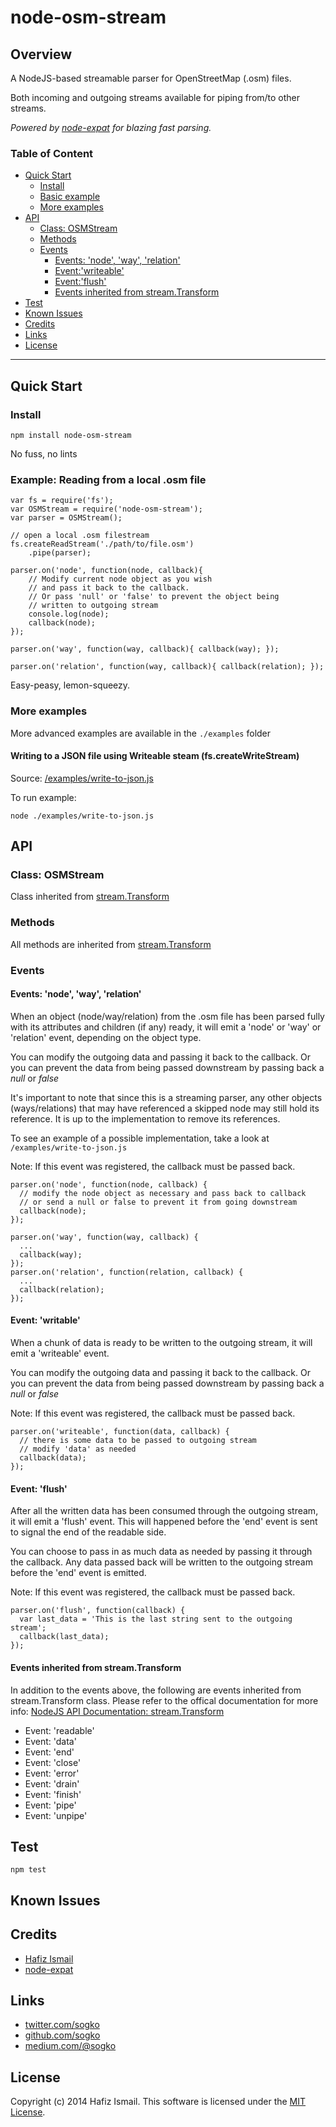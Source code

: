 # node-osm-stream

## Overview
A NodeJS-based streamable parser for OpenStreetMap (.osm) files.

Both incoming and outgoing streams available for piping from/to other streams.

*Powered by  [node-expat](https://github.com/node-xmpp/node-expat) for blazing fast parsing.*

### Table of Content
* [Quick Start](#quick-start)
  * [Install](#install)
  * [Basic example](#example-reading-from-a-local-osm-file)
  * [More examples](#more-examples)
* [API](#api)
  * [Class: OSMStream](#class-osmstream)
  * [Methods](#methods)
  * [Events](#events)
    * [Events: 'node', 'way', 'relation'](#events-node-way-relation)
    * [Event:'writeable'](#event-writeable)
    * [Event:'flush'](#event-flush)
    * [Events inherited from stream.Transform](#events-inherited-from-streamtransform)
* [Test](#test)
* [Known Issues](#known-issues)
* [Credits](#credits)
* [Links](#links)
* [License](#license)

----

## Quick Start
### Install
````
npm install node-osm-stream
````
No fuss, no lints

### Example: Reading from a local .osm file
````
var fs = require('fs');
var OSMStream = require('node-osm-stream');
var parser = OSMStream();

// open a local .osm filestream
fs.createReadStream('./path/to/file.osm')
	.pipe(parser);

parser.on('node', function(node, callback){
	// Modify current node object as you wish
	// and pass it back to the callback.
	// Or pass 'null' or 'false' to prevent the object being 
	// written to outgoing stream
	console.log(node);
	callback(node);
});

parser.on('way', function(way, callback){ callback(way); });

parser.on('relation', function(way, callback){ callback(relation); });
````

Easy-peasy, lemon-squeezy.


### More examples
More advanced examples are available in the ```./examples``` folder

#### Writing to a JSON file using Writeable steam (fs.createWriteStream)
Source: [/examples/write-to-json.js](https://github.com/sogko/node-osm-stream/blob/master/examples/write-to-json.js)

To run example:
````
node ./examples/write-to-json.js
````

## API

### Class: OSMStream 
Class inherited from [stream.Transform](http://nodejs.org/api/stream.html#stream_class_stream_transform)

### Methods
All methods are inherited from [stream.Transform](http://nodejs.org/api/stream.html#stream_class_stream_transform)

### Events
#### Events: 'node', 'way', 'relation'
When an object (node/way/relation) from the .osm file has been parsed fully with its attributes and children (if any) ready, it will emit a 'node' or 'way' or 'relation' event, depending on the object type.

You can modify the outgoing data and passing it back to the callback.
Or you can prevent the data from being passed downstream by passing back a *null* or *false*

It's important to note that since this is a streaming parser, any other objects (ways/relations) that may have referenced a skipped node may still hold its reference. It is up to the implementation to remove its references. 

To see an example of a possible implementation, take a look at ```` /examples/write-to-json.js````

Note: If this event was registered, the callback must be passed back.

````
parser.on('node', function(node, callback) {
  // modify the node object as necessary and pass back to callback
  // or send a null or false to prevent it from going downstream
  callback(node);
});

parser.on('way', function(way, callback) {
  ...
  callback(way);
});
parser.on('relation', function(relation, callback) {
  ...
  callback(relation);
});
````

#### Event: 'writable'
When a chunk of data is ready to be written to the outgoing stream, it will emit a 'writeable' event.

You can modify the outgoing data and passing it back to the callback.
Or you can prevent the data from being passed downstream by passing back a *null* or *false*

Note: If this event was registered, the callback must be passed back.

````
parser.on('writeable', function(data, callback) {
  // there is some data to be passed to outgoing stream
  // modify 'data' as needed
  callback(data);
});
````

#### Event: 'flush'
After all the written data has been consumed through the outgoing stream, it will emit a 'flush' event.
This will happened before the 'end' event is sent to signal the end of the readable side.

You can choose to pass in as much data as needed by passing it through the callback.
Any data passed back will be written to the outgoing stream before the 'end' event is emitted.

Note: If this event was registered, the callback must be passed back.

````
parser.on('flush', function(callback) {
  var last_data = 'This is the last string sent to the outgoing stream';
  callback(last_data);
});
````

#### Events inherited from stream.Transform
In addition to the events above, the following are events inherited from stream.Transform class.
Please refer to the offical documentation for more info: [NodeJS API Documentation: stream.Transform](http://nodejs.org/api/stream.html#stream_class_stream_transform)

* Event: 'readable'
* Event: 'data'
* Event: 'end'
* Event: 'close'
* Event: 'error'
* Event: 'drain'
* Event: 'finish'
* Event: 'pipe'
* Event: 'unpipe'


## Test
````
npm test
`````

## Known Issues



## Credits

* [Hafiz Ismail](https://github.com/sogko) 
* [node-expat](https://github.com/node-xmpp/node-expat)

## Links
* [twitter.com/sogko](https://twitter.com/sogko)
* [github.com/sogko](https://github.com/sogko)
* [medium.com/@sogko](https://medium.com/@sogko)

## License
Copyright (c) 2014 Hafiz Ismail. This software is licensed under the [MIT License](https://github.com/sogko/node-osm-stream/raw/master/LICENSE).
